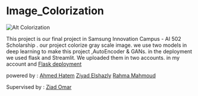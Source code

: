 # Image_Colorization
![Alt Colorization](https://learnopencv.com/wp-content/uploads/2018/07/colorization-example.png)

This project is our final project in Samsung Innovation Campus - AI 502 Scholarship . our project colorize gray scale image.
we use two models in deep learning to make this project ,AutoEncoder & GANs.
in the deployment we used flask and Streamlit. We uploaded them in two accounts.
in my account and [Flask deployment](https://github.com/Rahma712/dl)

powered by :
[Ahmed Hatem](https://www.linkedin.com/in/ahmed-hatem-aboelkhair-564447214/)
[Ziyad Elshazly](https://www.linkedin.com/in/ziyad-elshazly-a2894b205/)
[Rahma Mahmoud](https://www.linkedin.com/in/rahma-mahmoud-007784202/)

Supervised by :
[Ziad Omar](https://www.linkedin.com/in/zead-o-yousef-7baa601bb/)


